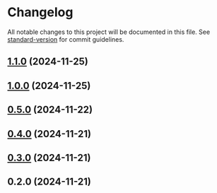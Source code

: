 # Changelog

All notable changes to this project will be documented in this file. See [standard-version](https://github.com/conventional-changelog/standard-version) for commit guidelines.

## [1.1.0](https://github.com/jpgelmi/frontend-grupo-1-IIC2173/compare/v1.0.0...v1.1.0) (2024-11-25)

## [1.0.0](https://github.com/jpgelmi/frontend-grupo-1-IIC2173/compare/v0.5.0...v1.0.0) (2024-11-25)

## [0.5.0](https://github.com/jpgelmi/frontend-grupo-1-IIC2173/compare/v0.4.0...v0.5.0) (2024-11-22)

## [0.4.0](https://github.com/jpgelmi/frontend-grupo-1-IIC2173/compare/v0.3.0...v0.4.0) (2024-11-21)

## [0.3.0](https://github.com/jpgelmi/frontend-grupo-1-IIC2173/compare/v0.2.0...v0.3.0) (2024-11-21)

## 0.2.0 (2024-11-21)
